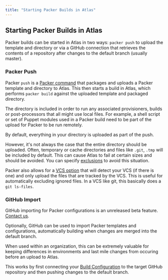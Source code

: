 ```yaml
---
title: "Starting Packer Builds in Atlas"
---
```


## Starting Packer Builds in Atlas

Packer builds can be started in Atlas in two ways: `packer push`
to upload the template and directory or via a GitHub connection that retrieves
the contents of a repository after changes to the default branch (usually
master).

### Packer Push

Packer `push` is a [Packer command](https://packer.io/docs/command-line/push.html)
that packages and uploads a Packer template and directory to Atlas. This then starts a build
in Atlas, which performs `packer build` against the uploaded template
and packaged directory.

The directory is included in order to run any associated provisioners,
builds or post-processors that all might use local files. For example,
a shell script or set of Puppet modules used in a Packer build need
to be part of the upload for Packer to be run remotely.

By default, everything in your directory is uploaded as part of the push.

However, it's not always the case that the entire directory should be uploaded. Often,
temporary or cache directories and files like `.git`, `.tmp` will be included by default. This
can cause Atlas to fail at certain sizes and should be avoided. You can
specify [exclusions](https://packer.io/docs/templates/push.html#exclude) to avoid this situation.

Packer also allows for a [VCS option](https://packer.io/docs/templates/push.html#vcs)
that will detect your VCS (if there is one) and only upload the files that are tracked by the VCS.
This is useful for automatically excluding ignored files. In a VCS
like git, this basically does a `git ls-files`.


### GitHub Import

<div class="alert info">
    <span class="alert-text">
        GitHub importing for Packer configurations is an unreleased beta feature. <a href="/help/contact">Contact us</a>.
    </span>
</div>

Optionally, GitHub can be used to import Packer templates and configurations,
automatically building when changes are merged into the default branch.

When used within an organization, this can be extremely valuable for keeping
differences in environments and last mile changes from occuring before an
upload to Atlas.

This works by first connecting your [Build Configuration]() to the target
GitHub repository and then pushing changes to the default branch.

